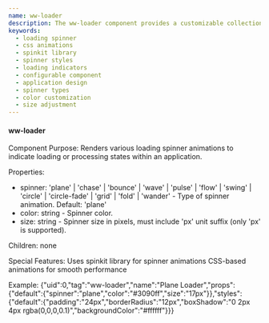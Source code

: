 ```yaml
---
name: ww-loader
description: The ww-loader component provides a customizable collection of CSS-animated loading spinner styles, allowing developers to indicate processing states with various animations, colors, and sizes using the spinkit library.
keywords:
  - loading spinner
  - css animations
  - spinkit library
  - spinner styles
  - loading indicators
  - configurable component
  - application design
  - spinner types
  - color customization
  - size adjustment
---
```


#### ww-loader

Component Purpose: Renders various loading spinner animations to indicate loading or processing states within an application.

Properties:
- spinner: 'plane' | 'chase' | 'bounce' | 'wave' | 'pulse' | 'flow' | 'swing' | 'circle' | 'circle-fade' | 'grid' | 'fold' | 'wander' - Type of spinner animation. Default: 'plane'
- color: string - Spinner color.
- size: string - Spinner size in pixels, must include 'px' unit suffix (only 'px' is supported).

Children: none

Special Features:
Uses spinkit library for spinner animations
CSS-based animations for smooth performance

Example:
<elements>
{"uid":0,"tag":"ww-loader","name":"Plane Loader","props":{"default":{"spinner":"plane","color":"#3090ff","size":"17px"}},"styles":{"default":{"padding":"24px","borderRadius":"12px","boxShadow":"0 2px 4px rgba(0,0,0,0.1)","backgroundColor":"#ffffff"}}}
</elements>
